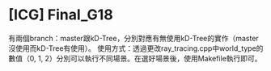 # [ICG] Final_G18
有兩個branch：master跟kD-Tree，分別對應有無使用kD-Tree的實作（master沒使用而kD-Tree有使用）。
使用方式：透過更改ray_tracing.cpp中world_type的數值（0, 1, 2）分別可以執行不同場景。在選好場景後，使用Makefile執行即可。